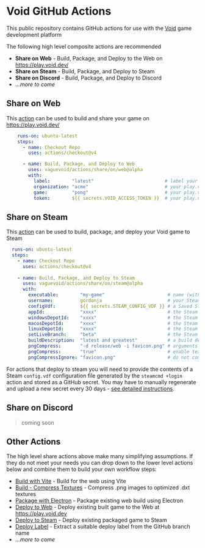 # Void GitHub Actions

This public repository contains GitHub actions for use with the [Void](https://void.dev) game development platform

The following high level composite actions are recommended

  * **Share on Web** - Build, Package, and Deploy to the Web on https://play.void.dev/
  * **Share on Steam** - Build, Package, and Deploy to Steam
  * **Share on Discord** - Build, Package, and Deploy to Discord
  * _...more to come_

## Share on Web

This [action](share/on/web/action.yml) can be used to build and share your game on https://play.void.dev/

```yaml
    runs-on: ubuntu-latest
    steps:
      - name: Checkout Repo
        uses: actions/checkout@v4

      - name: Build, Package, and Deploy to Web
        uses: vaguevoid/actions/share/on/web@alpha
        with:
          label:        "latest"                          # label your deploy
          organization: "acme"                            # your play.void.dev organization name
          game:         "pong"                            # your play.void.dev game name
          token:        ${{ secrets.VOID_ACCESS_TOKEN }}  # your play.void.dev personal access token
```

## Share on Steam

This [action](share/on/steam/action.yml) can be used to build, package, and deploy your Void game to Steam

```yaml
  runs-on: ubuntu-latest
  steps:
    - name: Checkout Repo
      uses: actions/checkout@v4
    
    - name: Build, Package, and Deploy to Steam
      uses: vaguevoid/actions/share/on/steam@alpha
      with:
        executable:        "my-game"                       # name (without extension) to use for generated executables
        username:          gordonja                        # your Steam username
        configVdf:         ${{ secrets.STEAM_CONFIG_VDF }} # a Saved Steam login session (see below)
        appId:             "xxxx"                          # the Steam Application ID
        windowsDepotId:    "xxxx"                          # the Steam Depot ID for your Windows binaries
        macosDepotId:      "xxxx"                          # the Steam Depot ID for your MacOS binaries (optional)
        linuxDepotId:      "xxxx"                          # the Steam Depot ID for your Linux binaries (optional)
        setLiveBranch:     "beta"                          # the Steam branch to set live with this build (optional)
        buildDescription:  "latest and greatest"           # a build description (optional)
        pngCompress:       "-d release/web -i favicon.png" # arguments for png_compressor (optional)
        pngCompress:       "true"                          # enable texture compressor (optional)
        pngCompressIgnore: "favicon.png"                   # do not compress these textures (optional)
```

For actions that deploy to steam you will need to provide the contents of a Steam `config.vdf`
configuration file generated by the `steamcmd +login` action and stored as a GitHub secret. You
may have to manually regenerate and upload a new secret every 30 days - [see detailed instructions](doc/steam-authorization.md).

## Share on Discord

> coming soon

## Other Actions

The high level share actions above make many simplifying assumptions. If they do not meet your needs
you can drop down to the lower level actions below and combine them to build your
own workflow steps:

  * [Build with Vite](build/vite/readme.md) - Build for the web using Vite
  * [Build - Compress Textures](build/png_compressor/action.yml) - Compress .png images to optimized .dxt textures
  * [Package with Electron](package/electron/readme.md) - Package existing web build using Electron
  * [Deploy to Web](deploy/web/readme.md) - Deploy existing built game to the Web at https://play.void.dev
  * [Deploy to Steam](deploy/steam/readme.md) - Deploy existing packaged game to Steam
  * [Deploy Label](deploy/label/action.yml) - Extract a suitable deploy label from the GitHub branch name
  * _...more to come_
